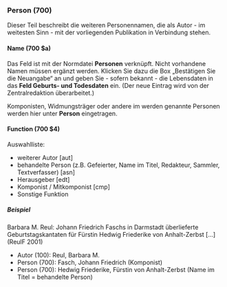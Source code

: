 ### Person (700)
Dieser Teil beschreibt die weiteren Personennamen, die als Autor - im weitesten Sinn - mit der vorliegenden Publikation in Verbindung stehen.

#### Name (700 $a)
Das Feld ist mit der Normdatei **Personen** verknüpft. Nicht vorhandene Namen müssen ergänzt werden. Klicken Sie dazu die Box „Bestätigen Sie die Neuangabe“ an und geben Sie - sofern bekannt - die Lebensdaten in das **Feld Geburts- und Todesdaten** ein. (Der neue Eintrag wird von der Zentralredaktion überarbeitet.)

Komponisten, Widmungsträger oder andere im werden genannte Personen werden hier unter **Person** eingetragen.

#### Function (700 $4)
Auswahlliste:  
- weiterer Autor [aut]  
- behandelte Person (z.B. Gefeierter, Name im Titel, Redakteur, Sammler, Textverfasser) [asn]  
- Herausgeber [edt]  
- Komponist / Mitkomponist [cmp]  
- Sonstige Funktion

##### Beispiel
Barbara M. Reul: Johann Friedrich Faschs in Darmstadt überlieferte Geburtstagskantaten für Fürstin Hedwig Friederike von Anhalt-Zerbst [...] (ReulF 2001)
- Autor (100): Reul, Barbara M.  
- Person (700): Fasch, Johann Friedrich (Komponist)  
- Person (700): Hedwig Friederike, Fürstin von Anhalt-Zerbst (Name im Titel = behandelte Person)
